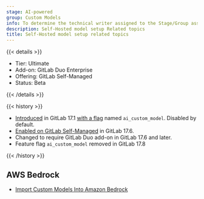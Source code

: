 ```yaml
---
stage: AI-powered
group: Custom Models
info: To determine the technical writer assigned to the Stage/Group associated with this page, see https://handbook.gitlab.com/handbook/product/ux/technical-writing/#assignments
description: Self-Hosted model setup Related topics
title: Self-Hosted model setup related topics
---
```


{{< details >}}

- Tier: Ultimate
- Add-on: GitLab Duo Enterprise
- Offering: GitLab Self-Managed
- Status: Beta

{{< /details >}}

{{< history >}}

- [Introduced](https://gitlab.com/groups/gitlab-org/-/epics/12972) in GitLab 17.1 [with a flag](../feature_flags.md) named `ai_custom_model`. Disabled by default.
- [Enabled on GitLab Self-Managed](https://gitlab.com/groups/gitlab-org/-/epics/15176) in GitLab 17.6.
- Changed to require GitLab Duo add-on in GitLab 17.6 and later.
- Feature flag `ai_custom_model` removed in GitLab 17.8

{{< /history >}}

## AWS Bedrock

- [Import Custom Models Into Amazon Bedrock](https://www.youtube.com/watch?v=CA2AXfWWdpA)
